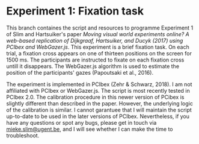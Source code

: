 # Experiment 1: Fixation task

This branch containes the script and resources to programme Experiment 1 of Slim and Hartsuiker's paper *Moving visual world experiments online? 
A web-based replication of Dijkgraaf, Hartsuiker, and Ducyk (2017) using PCIbex and WebGazer.js*. This experiment is a brief fixation task. On each trial, a fixation cross appears on one of thirteen positions on the screen for 1500 ms. The participants are instructed to fixate on each fixation cross untill it disappears. The WebGazer.js algorithm is used to estimate the position of the participants' gazes (Papoutsaki et al., 2016). 

The experiment is implemented in PCIbex (Zehr & Schwarz, 2018). I am not affiliated with PCIbex or WebGazer.js. The script is most recently tested in PCIbex 2.0.  The calibration procedure in this newer version of PCibex is slightly different than described in the paper. However, the underlying logic of the calibration is similar. I cannot garantuee that I will maintain the script up-to-date to be used in the later versions of PCIbex. Nevertheless, if you have any questions or spot any bugs, please get in touch via <mieke.slim@ugent.be>, and I will see whether I can make the time to troubleshoot. 
